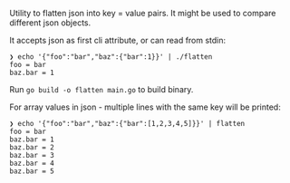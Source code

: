 Utility to flatten json into key = value pairs. 
It might be used to compare different json objects.

It accepts json as first cli attribute, or can read from stdin:
```
❯ echo '{"foo":"bar","baz":{"bar":1}}' | ./flatten
foo = bar
baz.bar = 1
```
 
Run `go build -o flatten main.go` to build binary.

For array values in json - multiple lines with the same key will be printed:
```shell
❯ echo '{"foo":"bar","baz":{"bar":[1,2,3,4,5]}}' | flatten
foo = bar
baz.bar = 1
baz.bar = 2
baz.bar = 3
baz.bar = 4
baz.bar = 5
```